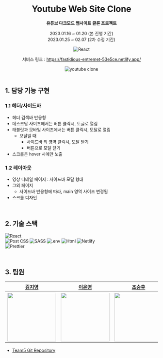 <div align="center">
  
# Youtube Web Site Clone
**유튜브 다크모드 웹사이트 클론 프로젝트**  

2023.01.16 ~ 01.20 (본 진행 기간)  
2023.01.25 ~ 02.07 (2차 수정 기간)

![React](https://img.shields.io/badge/react-v18+-blue?logo=react)  

서비스 링크 : https://fastidious-entremet-53e5ce.netlify.app/

<img alt="youtube clone" src="https://github.com/eun0leee/react-youtube-clone/assets/90189513/aa4595eb-6039-4bc9-a8d1-488316456eba">

</div>

<br/>


## 1. 담당 기능 구현

### 1.1 헤더/사이드바
  
- 헤더 검색바 반응형
- 데스크탑 사이즈에서는 버튼 클릭시, 토글로 열림
- 태블릿과 모바일 사이즈에서는 버튼 클릭시, 모달로 열림
  - 모달일 때
    - 사이드바 외 영역 클릭시, 모달 닫기
    - 버튼으로 모달 닫기
- 스크롤은 hover 시에만 노출

### 1.2 레이아웃
  
- 영상 디테일 페이지 : 사이드바 모달 형태
- 그외 페이지
  - 사이드바 반응형에 따라, main 영역 사이즈 변경됨
- 스크롤 디자인

<br/>

## 2. 기술 스택

<img alt="React" src="https://img.shields.io/badge/react-61DAFB?style=for-the-badge&logo=react&logoColor=black"><br/> <!-- Post CSS --> <img alt="Post CSS" src="https://img.shields.io/badge/Post CSS-DD3A0A?style=for-the-badge&logo=PostCSS&logoColor=white"> <!-- SCSS --> <img alt="SASS" src="https://img.shields.io/badge/SASS-CC6699?style=for-the-badge&logo=SASS&logoColor=white"> <!-- .env --> <img alt=".env" src="https://img.shields.io/badge/.ENV-ECD53F?style=for-the-badge&logo=.ENV&logoColor=white"> <!-- axios --> <img alt="Html" src ="https://img.shields.io/badge/axios-000.svg?&style=for-the-badge&logo=axios&logoColor=white"/> <!-- Netlify --> <img alt="Netlify" src="https://img.shields.io/badge/NETLIFY-00C7B7?style=for-the-badge&logo=NETLIFY&logoColor=white"><br/> <!-- Prettier --> <img alt="Prettier" src="https://img.shields.io/badge/Prettier-F7B93E?style=for-the-badge&logo=Prettier&logoColor=black">

<br/>

## 3. 팀원

|<a href="https://github.com/dreamchach">김지영</a>|<a href="https://github.com/eun0leee">이은영</a>|<a href="https://github.com/whtmdgn1409">조승후</a>|<a href="https://github.com/Wonny-ing">홍혜원(팀장)</a>|
|:---:|:---:|:---:|:---:|
|<a href="https://github.com/dreamchach"><img src="https://avatars.githubusercontent.com/u/114228865?v=4" width=160/></a>|<a href="https://github.com/eun0leee"><img src="https://avatars.githubusercontent.com/u/90189513?v=4" width=160/></a>|<a href="https://github.com/whtmdgn1409"><img src="https://avatars.githubusercontent.com/u/37996446?v=4" width=160/></a>|<a href="https://github.com/Wonny-ing"><img src="https://avatars.githubusercontent.com/u/108329185?v=4" width=160/></a>|

* [Team5 Git Repository](https://github.com/react-toyproject-team5/react-youtube-clone)
